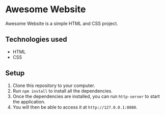 # Awesome Website

Awesome Website is a simple HTML and CSS project.

## Technologies used

* HTML
* CSS

## Setup

1. Clone this repository to your computer.
2. Run `npm install` to install all the dependencies.
3. Once the dependencies are installed, you can run `http-server` to start the application.
4. You will then be able to access it at `http://127.0.0.1:8080`.